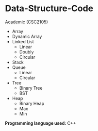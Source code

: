 # Data-Structure-Code
Academic (CSC2105)

  - Array
  - Dynamic Array
  - Linked List
    - Linear
    - Doubly
    - Circular
  - Stack
  - Queue
    - Linear
    - Circular
  - Tree
    - Binary Tree
    - BST
  - Heap
    - Binary Heap
    - Max
    - Min

  
**Programming language used:** C++
